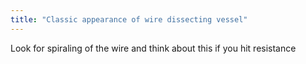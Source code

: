 ```yaml
---
title: "Classic appearance of wire dissecting vessel"
---
```

Look for spiraling of the wire and think about this if you hit resistance

